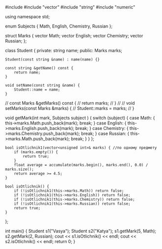 #include <iostream>
#include "vector"
#include "string"
#include "numeric"

using namespace std;

enum Subjects {
    Math, English, Chemistry, Russian
};

struct Marks {
    vector<unsigned int> Math;
    vector<unsigned int> English;
    vector<unsigned int> Chemistry;
    vector<unsigned int> Russian;
};

class Student {
private:
    string name;
public:
    Marks marks;

    Student(const string &name) : name(name) {}

    const string &getName() const {
        return name;
    }

    void setName(const string &name) {
        Student::name = name;
    }

//    const Marks &getMarks() const {
//        return marks;
//    }
//
//    void setMarks(const Marks &marks) {
//        Student::marks = marks;
//    }

void getMark(int mark, Subjects subject ) {
        switch (subject) {
            case Math: {
                this->marks.Math.push_back(mark);
                break;
            }
            case English: {
                this->marks.English.push_back(mark);
                break;
            }
            case Chemistry: {
                this->marks.Chemistry.push_back(mark);
                break;
            }
            case Russian: {
                this->marks.Math.push_back(mark);
                break;
            }
        }
    };

    bool isOtlichnik1(vector<unsigned int>& marks) { //по одному предмету
        if (marks.empty()) {
            return true;
        }
        float average = accumulate(marks.begin(), marks.end(), 0.0) / marks.size();
        return average >= 4.5;
    }

    bool isOtlichnik() {
        if (!isOtlichnik1(this->marks.Math)) return false;
        if (!isOtlichnik1(this->marks.English)) return false;
        if (!isOtlichnik1(this->marks.Chemistry)) return false;
        if (!isOtlichnik1(this->marks.Russian)) return false;
        return true;
    }
};

int main() {
    Student s1("Vasya");
    Student s2("Katya");
    s1.getMark(5, Math);
    s2.getMark(2, Russian);
    cout << s1.isOtlichnik() << endl;
    cout << s2.isOtlichnik() << endl;
    return 0;
}
